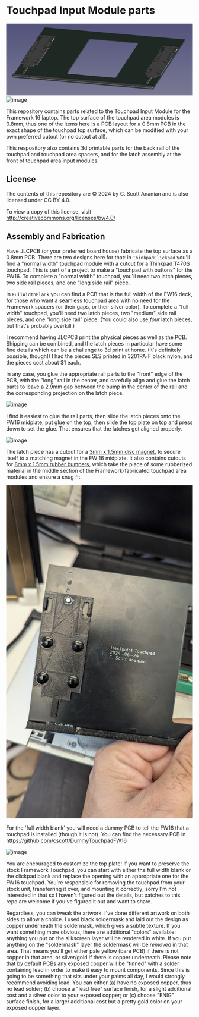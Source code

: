# Touchpad Input Module parts
![image](ThinkpadClickpad/touchpad-bottom.png)
![image](./images/full-width.jpg)

This repository contains parts related to the Touchpad Input Module for
the Framework 16 laptop.  The top surface of the touchpad area modules
is 0.8mm, thus one of the items here is a PCB layout for a 0.8mm PCB
in the exact shape of the touchpad top surface, which can be modified
with your own preferred cutout (or no cutout at all).

This respository also contains 3d printable parts for the back rail
of the touchpad and touchpad area spacers, and for the latch assembly
at the front of touchpad area input modules.

## License
The contents of this repository are © 2024 by
C. Scott Ananian and is also licensed under CC BY 4.0.

To view a copy of this license,
visit http://creativecommons.org/licenses/by/4.0/


## Assembly and Fabrication

Have JLCPCB (or your preferred board house) fabricate
the top surface as a 0.8mm PCB.  There are two designs here
for that: in `ThinkpadClickpad` you'll find a "normal width"
touchpad module with a cutout for a Thinkpad T470S touchpad.
This is part of a project to make a "touchpad with buttons"
for the FW16.  To complete a "normal width" touchpad,
you'll need two latch pieces, two side rail pieces, and
one "long side rail" piece.

In `FullWidthBlank` you can find a PCB that is the full width
of the FW16 deck, for those who want a seamless touchpad area
with no need for the Framework spacers (or their gaps, or their
silver color).  To complete a "full width" touchpad,
you'll need two latch pieces, two "medium" side rail pieces,
and one "long side rail" piece.  (You could also use *four* latch
pieces, but that's probably overkill.)

I recommend having JLCPCB print the physical pieces as well as
the PCB.  Shipping can be combined, and the latch pieces in particular
have some fine details which can be a challenge to 3d print at home.
(It's definitely possible, though!)  I had the pieces SLS printed
in 3201PA-F black nylon, and the pieces cost about $1 each.

In any case, you glue the appropriate rail parts to the "front" edge
of the PCB, with the "long" rail in the center, and carefully align
and glue the latch parts to leave a 2.9mm gap between the bump in the
center of the rail and the corresponding projection on the latch
piece.

![image](./images/bottom-view.jpg)

I find it easiest to glue the rail parts, then slide the latch pieces
onto the FW16 midplate, put glue on the top, then slide the top plate
on top and press down to set the glue.  That ensures that the latches
get aligned properly.

![image](./images/latches-installed.jpg)

The latch piece has a cutout for a
[3mm x 1.5mm disc magnet](https://www.aliexpress.us/item/3256806207685537.html), to secure
itself to a matching magnet in the FW 16 midplate.  It also contains
cutouts for
[8mm x 1.5mm rubber bumpers](https://www.aliexpress.us/item/3256802433818462.html), which take the place of some
rubberized material in the middle section of the Framework-fabricated
touchpad area modules and ensure a snug fit.

![image](./images/latch-detail.jpg)

For the 'full width blank' you will need a dummy PCB to tell the
FW16 that a touchpad is installed (though it is not).  You can find
the necessary PCB in https://github.com/cscott/DummyTouchpadFW16

![image](./images/dummy.jpg)

You are encouraged to customize the top plate!  If you want to preserve
the stock Framework Touchpad, you can start with either the full width
blank or the clickpad blank and replace the opening with an appropriate
one for the FW16 touchpad.  You're responsible for removing the touchpad
from your stock unit, transferring it over, and mounting it correctly;
sorry I'm not interested in that so I haven't figured out the details,
but patches to this repo are welcome if you've figured it out and want
to share.

Regardless, you can tweak the artwork.  I've done different artwork on
both sides to allow a choice.  I used black soldermask and laid out
the design as copper underneath the soldermask, which gives a subtle
texture.  If you want something more obvious, there are additional
"colors" available: anything you put on the silkscreen layer will be
rendered in white.  If you put anything on the "soldermask" layer the
soldermask will be *removed* in that area.  That means you'll get
either pale yellow (bare PCB) if there is not copper in that area, or
silver/gold if there is copper underneath.  Please note that by
default PCBs any exposed copper will be "tinned" with a solder
containing lead in order to make it easy to mount components.  Since
this is going to be something that sits under your palms all day, I
would strongly recommend avoiding lead.  You can either (a) have no
exposed copper, thus no lead solder; (b) choose a "lead free" surface
finish, for a slight additional cost and a silver color to your exposed
copper; or (c) choose "ENIG" surface finish, for a larger additional
cost but a pretty gold color on your exposed copper layer.
